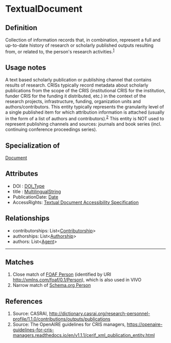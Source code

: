 # TextualDocument

## Definition
Collection of information records that, in combination, represent a full and up-to-date history of research or scholarly published outputs resulting from, or related to, the person's research activities.<sup>[1](#fn1)</sup>

## Usage notes
A text based scholarly publication or publishing channel that contains results of research. CRISs typically record metadata about scholarly publications from the scope of the CRIS (institutional CRIS for the institution, funder CRIS for the funding it distributed, etc.) in the context of the research projects, infrastructure, funding, organization units and authors/contributors. This entity typically represents the granularity level of a single published item for which attribution information is attached (usually in the form of a list of authors and contributors).<sup>[2](#fn2)</sup> 
This entity is NOT used to represent publishing channels and sources: journals and book series (incl. continuing conference proceedings series).

## Specialization of
[Document](Document.md)

## Attributes
* DOI : [DOI_Type](../datatypes/DOI_Type.md)
* title : [MultilingualString](../datatypes/MultilingualString.md)
* PublicationDate: [Date](../datatypes/Date.md)
* AccessRights: [Textual Document Accessibility Specification](TextualDocumentAccessibilitySpecification.md)

## Relationships
* contributorships: List<[Contributorship](Contributorship.md)>
* authorships: List<[Authorship](Authorship.md)>
* authors: List<[Agent](Agent.md)>

---

## Matches
1. Close match of [FOAF Person](http://xmlns.com/foaf/spec/#term_Person) (identified by URI http://xmlns.com/foaf/0.1/Person), which is also used in VIVO
2. Narrow match of [Schema.org Person](https://schema.org/Person)

## References
1. <a name="fn1"></a> Source: CASRAI, http://dictionary.casrai.org/research-personnel-profile/1.1.0/contributions/outputs/publications 
2. <a name="fn2"></a> Source: The OpenAIRE guidelines for CRIS managers, https://openaire-guidelines-for-cris-managers.readthedocs.io/en/v1.1.1/cerif_xml_publication_entity.html
